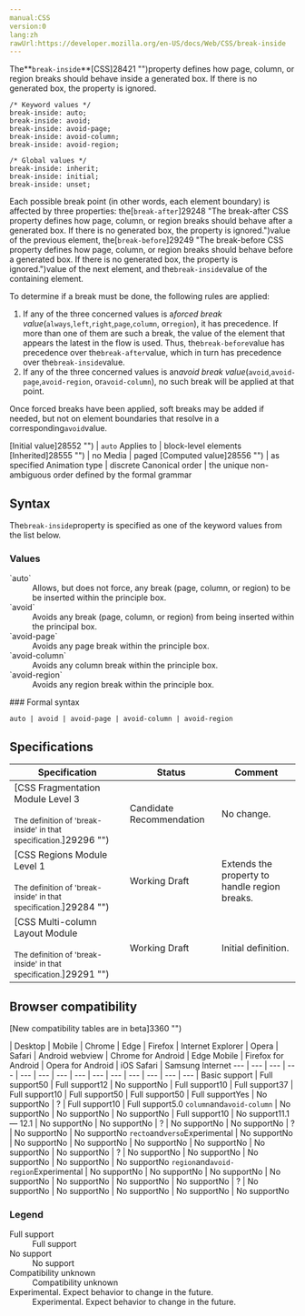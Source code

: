 ```yaml
---
manual:CSS
version:0
lang:zh
rawUrl:https://developer.mozilla.org/en-US/docs/Web/CSS/break-inside
---
```






The**`break-inside`**[CSS]28421 "")property defines how page, column, or region breaks should behave inside a generated box. If there is no generated box, the property is ignored.


```
/* Keyword values */
break-inside: auto;
break-inside: avoid;
break-inside: avoid-page;
break-inside: avoid-column;
break-inside: avoid-region;

/* Global values */
break-inside: inherit;
break-inside: initial;
break-inside: unset;
```


Each possible break point (in other words, each element boundary) is affected by three properties: the[`break-after`]29248 "The break-after CSS property defines how page, column, or region breaks should behave after a generated box. If there is no generated box, the property is ignored.")value of the previous element, the[`break-before`]29249 "The break-before CSS property defines how page, column, or region breaks should behave before a generated box. If there is no generated box, the property is ignored.")value of the next element, and the`break-inside`value of the containing element.



To determine if a break must be done, the following rules are applied:


1. If any of the three concerned values is a*forced break value*(`always`,`left`,`right`,`page`,`column`, or`region`), it has precedence. If more than one of them are such a break, the value of the element that appears the latest in the flow is used. Thus, the`break-before`value has precedence over the`break-after`value, which in turn has precedence over the`break-inside`value.
1. If any of the three concerned values is an*avoid break value*(`avoid`,`avoid-page`,`avoid-region`, or`avoid-column`), no such break will be applied at that point.


Once forced breaks have been applied, soft breaks may be added if needed, but not on element boundaries that resolve in a corresponding`avoid`value.


[Initial value]28552 "") | `auto` 
Applies to | block-level elements 
[Inherited]28555 "") | no 
Media | paged 
[Computed value]28556 "") | as specified 
Animation type | discrete 
Canonical order | the unique non-ambiguous order defined by the formal grammar 


## Syntax<a name="Syntax"></a>


The`break-inside`property is specified as one of the keyword values from the list below.


### Values<a name="Values"></a>
<dl><dt id=''>`auto`</dt><dd>Allows, but does not force, any break (page, column, or region) to be be inserted within the principle box.</dd><dt id=''>`avoid`</dt><dd>Avoids any break (page, column, or region) from being inserted within the principal box.</dd><dt id=''>`avoid-page`</dt><dd>Avoids any page break within the principle box.</dd><dt id=''>`avoid-column`</dt><dd>Avoids any column break within the principle box.</dd><dt id=''>`avoid-region`<i></i></dt><dd>Avoids any region break within the principle box.</dd></dl>
### Formal syntax<a name="Formal_syntax"></a>

```
auto | avoid | avoid-page | avoid-column | avoid-region
```

## Specifications<a name="Specifications"></a>

Specification | Status | Comment 
 ---  |  ---  |  ---  | 
[CSS Fragmentation Module Level 3<br></br><small>The definition of &#39;break-inside&#39; in that specification.</small>]29296 "") | Candidate Recommendation | No change. 
[CSS Regions Module Level 1<br></br><small>The definition of &#39;break-inside&#39; in that specification.</small>]29284 "") | Working Draft | Extends the property to handle region breaks. 
[CSS Multi-column Layout Module<br></br><small>The definition of &#39;break-inside&#39; in that specification.</small>]29291 "") | Working Draft | Initial definition. 


## Browser compatibility<a name="Browser_compatibility"></a>
[New compatibility tables are in beta<i></i>]3360 "")

 | <abbr>Desktop<i></i></abbr> | <abbr>Mobile<i></i></abbr> 
 | <abbr>Chrome<i></i></abbr> | <abbr>Edge<i></i></abbr> | <abbr>Firefox<i></i></abbr> | <abbr>Internet Explorer<i></i></abbr> | <abbr>Opera<i></i></abbr> | <abbr>Safari<i></i></abbr> | <abbr>Android webview<i></i></abbr> | <abbr>Chrome for Android<i></i></abbr> | <abbr>Edge Mobile<i></i></abbr> | <abbr>Firefox for Android<i></i></abbr> | <abbr>Opera for Android<i></i></abbr> | <abbr>iOS Safari<i></i></abbr> | <abbr>Samsung Internet<i></i></abbr> 
 ---  |  ---  |  ---  |  ---  |  ---  |  ---  |  ---  |  ---  |  ---  |  ---  |  ---  |  ---  |  ---  |  ---  | 
Basic support | <abbr>Full support</abbr>50 | <abbr>Full support</abbr>12 | <abbr>No support</abbr>No | <abbr>Full support</abbr>10 | <abbr>Full support</abbr>37 | <abbr>Full support</abbr>10 | <abbr>Full support</abbr>50 | <abbr>Full support</abbr>50 | <abbr>Full support</abbr>Yes | <abbr>No support</abbr>No | <abbr>?</abbr> | <abbr>Full support</abbr>10 | <abbr>Full support</abbr>5.0 
`column`and`avoid-column` | <abbr>No support</abbr>No | <abbr>No support</abbr>No | <abbr>No support</abbr>No | <abbr>Full support</abbr>10 | <abbr>No support</abbr>11.1 — 12.1 | <abbr>No support</abbr>No | <abbr>No support</abbr>No | <abbr>?</abbr> | <abbr>No support</abbr>No | <abbr>No support</abbr>No | <abbr>?</abbr> | <abbr>No support</abbr>No | <abbr>No support</abbr>No 
`recto`and`verso`<abbr>Experimental<i></i></abbr> | <abbr>No support</abbr>No | <abbr>No support</abbr>No | <abbr>No support</abbr>No | <abbr>No support</abbr>No | <abbr>No support</abbr>No | <abbr>No support</abbr>No | <abbr>No support</abbr>No | <abbr>?</abbr> | <abbr>No support</abbr>No | <abbr>No support</abbr>No | <abbr>No support</abbr>No | <abbr>No support</abbr>No | <abbr>No support</abbr>No 
`region`and`avoid-region`<abbr>Experimental<i></i></abbr> | <abbr>No support</abbr>No | <abbr>No support</abbr>No | <abbr>No support</abbr>No | <abbr>No support</abbr>No | <abbr>No support</abbr>No | <abbr>No support</abbr>No | <abbr>No support</abbr>No | <abbr>?</abbr> | <abbr>No support</abbr>No | <abbr>No support</abbr>No | <abbr>No support</abbr>No | <abbr>No support</abbr>No | <abbr>No support</abbr>No 


### Legend<a name="Legend"></a>
<dl><dt id=''><abbr>Full support</abbr></dt><dd>Full support</dd><dt id=''><abbr>No support</abbr></dt><dd>No support</dd><dt id=''><abbr>Compatibility unknown</abbr></dt><dd>Compatibility unknown</dd><dt id=''><abbr>Experimental. Expect behavior to change in the future.<i></i></abbr></dt><dd>Experimental. Expect behavior to change in the future.</dd></dl>








